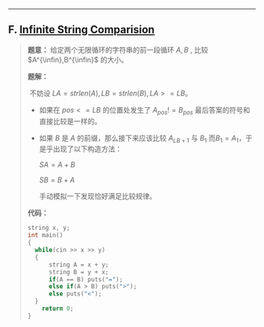 ---

## F. [ Infinite String Comparision](https://ac.nowcoder.com/acm/contest/5666/F)

> **题意：** 给定两个无限循环的字符串的前一段循环 $A,B$ , 比较 $A^{\infin},B^{\infin}$ 的大小。
>
> **题解：** 
>
> ​	不妨设 $LA = strlen(A),LB=strlen(B),LA>=LB$。
>
>  - 如果在 $pos<=LB$ 的位置处发生了 $A_{pos}!=B_{pos}$ 最后答案的符号和直接比较是一样的。
>
>  - 如果 $B$ 是 $A$ 的前缀，那么接下来应该比较 $A_{LB+1}$ 与 $B_{1}$ 而$B_1=A_1$，于是乎出现了以下构造方法：
>
>    $SA=A+B$
>
>    $SB=B+A$
>
>    手动模拟一下发现恰好满足比较规律。
>
> **代码：**
>
> ```c++
> string x, y;
> int main()
> {
> 	while(cin >> x >> y)
> 	{
> 		string A = x + y;
> 		string B = y + x;
> 		if(A == B) puts("=");
> 		else if(A > B) puts(">");
> 		else puts("<");
> 	}
>     return 0;
> }
> 
> ```
>
> 
>
>  




